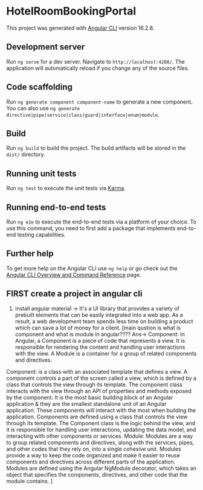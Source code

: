 # HotelRoomBookingPortal

This project was generated with [Angular CLI](https://github.com/angular/angular-cli) version 16.2.8.

## Development server

Run `ng serve` for a dev server. Navigate to `http://localhost:4200/`. The application will automatically reload if you change any of the source files.

## Code scaffolding

Run `ng generate component component-name` to generate a new component. You can also use `ng generate directive|pipe|service|class|guard|interface|enum|module`.

## Build

Run `ng build` to build the project. The build artifacts will be stored in the `dist/` directory.

## Running unit tests

Run `ng test` to execute the unit tests via [Karma](https://karma-runner.github.io).

## Running end-to-end tests

Run `ng e2e` to execute the end-to-end tests via a platform of your choice. To use this command, you need to first add a package that implements end-to-end testing capabilities.

## Further help

To get more help on the Angular CLI use `ng help` or go check out the [Angular CLI Overview and Command Reference](https://angular.io/cli) page.
## FIRST create a project in angular cli
 1. install angular material
 -> It's a UI library that provides a variety of prebuilt elements that can be easily integrated into a web app. As a result, a web development team spends less time on building a product which can save a lot of money for a client.
 [main qustion is what is component and what is module in angular????
 Ans->
 Component: In Angular, a Component is a piece of code that represents a view. It is responsible for rendering the content and handling user interactions with the view. A Module is a container for a group of related components and directives. 

Component:
 is a class with an associated template that defines a view. A component controls a part of the screen called a view, which is defined by a class that controls the view through its template. The component class interacts with the view through an API of properties and methods exposed by the component. It is the most basic building block of an Angular application & they are the smallest standalone unit of an Angular application. These components will interact with the most when building the application. Components are defined using a class that controls the view through its template. The Component class is the logic behind the view, and it is responsible for handling user interactions, updating the data model, and interacting with other components or services.
Module:
 Modules are a way to group related components and directives, along with the services, pipes, and other codes that they rely on, into a single cohesive unit. Modules provide a way to keep the code organized and make it easier to reuse components and directives across different parts of the application. Modules are defined using the Angular NgModule decorator, which takes an object that specifies the components, directives, and other code that the module contains. 
 ]